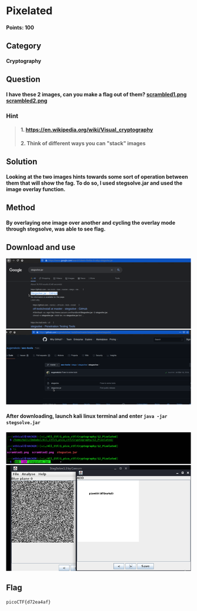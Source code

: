 # Pixelated
#### Points: 100

## Category
#### Cryptography

## Question
#### I have these 2 images, can you make a flag out of them? [scrambled1.png](https://mercury.picoctf.net/static/e8054e22552c6aba591cdf7440eb25e4/scrambled1.png) [scrambled2.png](https://mercury.picoctf.net/static/e8054e22552c6aba591cdf7440eb25e4/scrambled2.png)



### Hint
>#### 1. https://en.wikipedia.org/wiki/Visual_cryptography
>#### 2. Think of different ways you can "stack" images


## Solution

#### Looking at the two images hints towards some sort of operation between them that will show the fag. To do so, I used stegsolve.jar and used the image overlay function.
## Method
#### By overlaying one image over another and cycling the overlay mode through stegsolve, was able to see flag.
## Download and use
![](01.png)
![](02.png)
#### After downloading, launch kali linux terminal and enter `java -jar stegsolve.jar`
![](03.png)
![](1.png)



## Flag
`picoCTF{d72ea4af}`